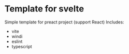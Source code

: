 # Template for svelte
Simple template for preact project (support React)
Includes:
- vite
- windi
- eslint
- typescript
